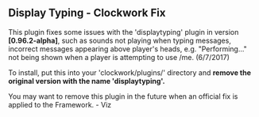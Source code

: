 ## Display Typing - **Clockwork Fix**

This plugin fixes some issues with the 'displaytyping' plugin in version **[0.96.2-alpha]**,
such as sounds not playing when typing messages, incorrect messages appearing above player's
heads, e.g. "Performing..." not being shown when a player is attempting to use /me. (6/7/2017)

To install, put this into your 'clockwork/plugins/' directory and **remove the original version
with the name 'displaytyping'.**

You may want to remove this plugin in the future when an official fix is applied to the Framework. - Viz
